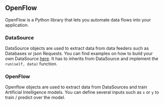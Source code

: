## OpenFlow

OpenFlow is a Python library that lets you automate data flows into your application.

### DataSource

DataSource objects are used to extract data from data feeders such as Databases or json Requests. You can find examples on how to build your own DataSource [here](examples/datasources.py). It has to inherits from DataSource and implement the `run(self, data)` function.

### OpenFlow

Openflow objects are used to extract data from DataSources and train Artificial Intelligence models. You can define several inputs such as `x` or `y` to train / predict over the model.
